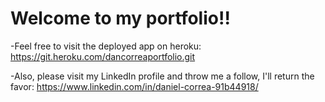# Welcome to my portfolio!!

-Feel free to visit the deployed app on heroku:
https://git.heroku.com/dancorreaportfolio.git

-Also, please visit my LinkedIn profile and throw me a follow, I'll return the favor:
https://www.linkedin.com/in/daniel-correa-91b44918/
